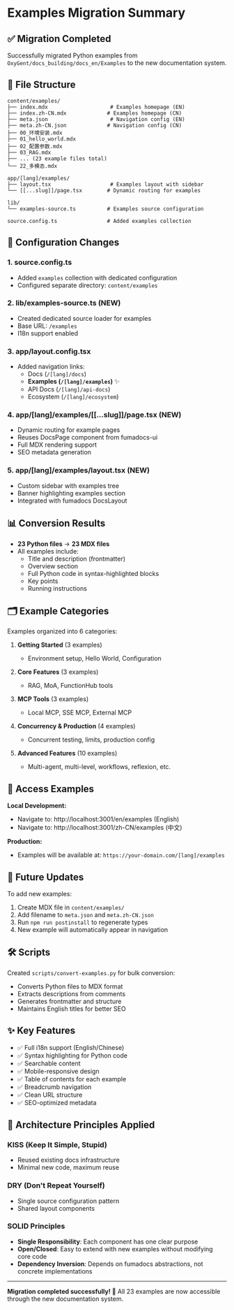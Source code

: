 # Examples Migration Summary

## ✅ Migration Completed

Successfully migrated Python examples from `OxyGent/docs_building/docs_en/Examples` to the new documentation system.

## 📁 File Structure

```
content/examples/
├── index.mdx                    # Examples homepage (EN)
├── index.zh-CN.mdx             # Examples homepage (CN)
├── meta.json                    # Navigation config (EN)
├── meta.zh-CN.json             # Navigation config (CN)
├── 00_环境安装.mdx
├── 01_hello_world.mdx
├── 02_配置参数.mdx
├── 03_RAG.mdx
├── ... (23 example files total)
└── 22_多模态.mdx

app/[lang]/examples/
├── layout.tsx                   # Examples layout with sidebar
└── [[...slug]]/page.tsx        # Dynamic routing for examples

lib/
└── examples-source.ts          # Examples source configuration

source.config.ts                # Added examples collection
```

## 🔧 Configuration Changes

### 1. **source.config.ts**

- Added `examples` collection with dedicated configuration
- Configured separate directory: `content/examples`

### 2. **lib/examples-source.ts** (NEW)

- Created dedicated source loader for examples
- Base URL: `/examples`
- I18n support enabled

### 3. **app/layout.config.tsx**

- Added navigation links:
  - Docs (`/[lang]/docs`)
  - **Examples (`/[lang]/examples`)** ✨
  - API Docs (`/[lang]/api-docs`)
  - Ecosystem (`/[lang]/ecosystem`)

### 4. **app/[lang]/examples/[[...slug]]/page.tsx** (NEW)

- Dynamic routing for example pages
- Reuses DocsPage component from fumadocs-ui
- Full MDX rendering support
- SEO metadata generation

### 5. **app/[lang]/examples/layout.tsx** (NEW)

- Custom sidebar with examples tree
- Banner highlighting examples section
- Integrated with fumadocs DocsLayout

## 📊 Conversion Results

- **23 Python files** → **23 MDX files**
- All examples include:
  - Title and description (frontmatter)
  - Overview section
  - Full Python code in syntax-highlighted blocks
  - Key points
  - Running instructions

## 🗂️ Example Categories

Examples organized into 6 categories:

1. **Getting Started** (3 examples)
   - Environment setup, Hello World, Configuration

2. **Core Features** (3 examples)
   - RAG, MoA, FunctionHub tools

3. **MCP Tools** (3 examples)
   - Local MCP, SSE MCP, External MCP

4. **Concurrency & Production** (4 examples)
   - Concurrent testing, limits, production config

5. **Advanced Features** (10 examples)
   - Multi-agent, multi-level, workflows, reflexion, etc.

## 🚀 Access Examples

**Local Development:**

- Navigate to: http://localhost:3001/en/examples (English)
- Navigate to: http://localhost:3001/zh-CN/examples (中文)

**Production:**

- Examples will be available at: `https://your-domain.com/[lang]/examples`

## 🔄 Future Updates

To add new examples:

1. Create MDX file in `content/examples/`
2. Add filename to `meta.json` and `meta.zh-CN.json`
3. Run `npm run postinstall` to regenerate types
4. New example will automatically appear in navigation

## 🛠️ Scripts

Created `scripts/convert-examples.py` for bulk conversion:

- Converts Python files to MDX format
- Extracts descriptions from comments
- Generates frontmatter and structure
- Maintains English titles for better SEO

## ✨ Key Features

- ✅ Full i18n support (English/Chinese)
- ✅ Syntax highlighting for Python code
- ✅ Searchable content
- ✅ Mobile-responsive design
- ✅ Table of contents for each example
- ✅ Breadcrumb navigation
- ✅ Clean URL structure
- ✅ SEO-optimized metadata

## 🎯 Architecture Principles Applied

### KISS (Keep It Simple, Stupid)

- Reused existing docs infrastructure
- Minimal new code, maximum reuse

### DRY (Don't Repeat Yourself)

- Single source configuration pattern
- Shared layout components

### SOLID Principles

- **Single Responsibility**: Each component has one clear purpose
- **Open/Closed**: Easy to extend with new examples without modifying core code
- **Dependency Inversion**: Depends on fumadocs abstractions, not concrete implementations

---

**Migration completed successfully! 🎉**
All 23 examples are now accessible through the new documentation system.
